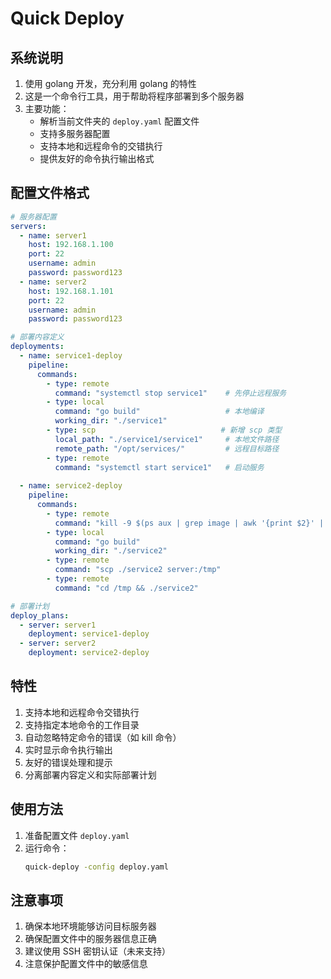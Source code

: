 # Quick Deploy

## 系统说明
1. 使用 golang 开发，充分利用 golang 的特性
2. 这是一个命令行工具，用于帮助将程序部署到多个服务器
3. 主要功能：
   - 解析当前文件夹的 `deploy.yaml` 配置文件
   - 支持多服务器配置
   - 支持本地和远程命令的交错执行
   - 提供友好的命令执行输出格式

## 配置文件格式
```yaml
# 服务器配置
servers:
  - name: server1
    host: 192.168.1.100
    port: 22
    username: admin
    password: password123
  - name: server2
    host: 192.168.1.101
    port: 22
    username: admin
    password: password123

# 部署内容定义
deployments:
  - name: service1-deploy
    pipeline:
      commands:
        - type: remote
          command: "systemctl stop service1"    # 先停止远程服务
        - type: local
          command: "go build"                   # 本地编译
          working_dir: "./service1"
        - type: scp                            # 新增 scp 类型
          local_path: "./service1/service1"     # 本地文件路径
          remote_path: "/opt/services/"         # 远程目标路径
        - type: remote
          command: "systemctl start service1"   # 启动服务
  
  - name: service2-deploy
    pipeline:
      commands:
        - type: remote
          command: "kill -9 $(ps aux | grep image | awk '{print $2}' | head -n 1)"
        - type: local
          command: "go build"
          working_dir: "./service2"
        - type: remote
          command: "scp ./service2 server:/tmp"
        - type: remote
          command: "cd /tmp && ./service2"

# 部署计划
deploy_plans:
  - server: server1
    deployment: service1-deploy
  - server: server2
    deployment: service2-deploy
```

## 特性
1. 支持本地和远程命令交错执行
2. 支持指定本地命令的工作目录
3. 自动忽略特定命令的错误（如 kill 命令）
4. 实时显示命令执行输出
5. 友好的错误处理和提示
6. 分离部署内容定义和实际部署计划

## 使用方法
1. 准备配置文件 `deploy.yaml`
2. 运行命令：
   ```bash
   quick-deploy -config deploy.yaml
   ```

## 注意事项
1. 确保本地环境能够访问目标服务器
2. 确保配置文件中的服务器信息正确
3. 建议使用 SSH 密钥认证（未来支持）
4. 注意保护配置文件中的敏感信息